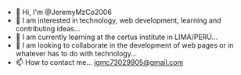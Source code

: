 - 👋 Hi, I'm @JeremyMzCo2006
- 👀 I am interested in technology, web development, learning and contributing ideas...
- 🌱 I am currently learning at the certus institute in LIMA/PERÚ...
- 💞️ I am looking to collaborate in the development of web pages or in whatever has to do with technology...
- 📫 How to contact me...
jgmc73029905@gmail.com
<!---
JeremyMzCo2006/JeremyMzCo2006 is a special ✨ repository ✨ because its `README.md` (this file) appears on its GitHub profile.
You can click the Preview link to see the changes.
--->
